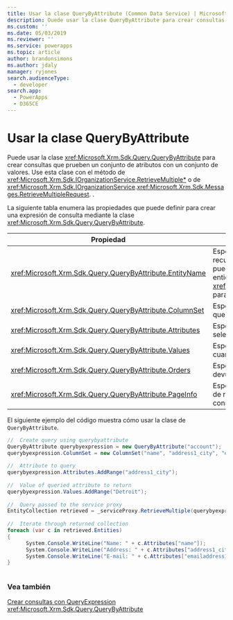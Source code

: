 ```yaml
---
title: Usar la clase QueryByAttribute (Common Data Service) | Microsoft Docs
description: Ouede usar la clase QueryByAttribute para crear consultas que prueben un conjunto de atributos con un conjunto de valores
ms.custom: ''
ms.date: 05/03/2019
ms.reviewer: ''
ms.service: powerapps
ms.topic: article
author: brandonsimons
ms.author: jdaly
manager: ryjones
search.audienceType:
  - developer
search.app:
  - PowerApps
  - D365CE
---
```


# <a name="use-the-querybyattribute-class"></a>Usar la clase QueryByAttribute

Puede usar la clase <xref:Microsoft.Xrm.Sdk.Query.QueryByAttribute> para crear consultas que prueben un conjunto de atributos con un conjunto de valores. Use esta clase con el método de <xref:Microsoft.Xrm.Sdk.IOrganizationService.RetrieveMultiple*> o de <xref:Microsoft.Xrm.Sdk.IOrganizationService>.<xref:Microsoft.Xrm.Sdk.Messages.RetrieveMultipleRequest>. .
  
 La siguiente tabla enumera las propiedades que puede definir para crear una expresión de consulta mediante la clase <xref:Microsoft.Xrm.Sdk.Query.QueryByAttribute>.  
  
|Propiedad|Descripción|  
|--------------|-----------------|  
|<xref:Microsoft.Xrm.Sdk.Query.QueryByAttribute.EntityName>|Especifica qué tipo de entidad se va a recuperar. Una expresión de consulta solo puede recuperar una colección de un tipo de entidad. También puede utilizar el constructor <xref:Microsoft.Xrm.Sdk.Query.QueryExpression> para pasar este valor.|  
|<xref:Microsoft.Xrm.Sdk.Query.QueryByAttribute.ColumnSet>|Especifica el conjunto de atributos (columnas) que se va a recuperar.|  
|<xref:Microsoft.Xrm.Sdk.Query.QueryByAttribute.Attributes>|Especifica el conjunto de atributos seleccionados en la consulta.|  
|<xref:Microsoft.Xrm.Sdk.Query.QueryByAttribute.Values>|Especifica los valores de atributo a buscar cuando se ejecuta la consulta.|  
|<xref:Microsoft.Xrm.Sdk.Query.QueryByAttribute.Orders>|Especifica el orden en que los registros se devuelven desde la consulta.|  
|<xref:Microsoft.Xrm.Sdk.Query.QueryByAttribute.PageInfo>|Especifica el número de páginas y el número de registros por página devueltos por la consulta.|  
  
 El siguiente ejemplo del código muestra cómo usar la clase de `QueryByAttribute`.  
  
```csharp  
//  Create query using querybyattribute      
QueryByAttribute querybyexpression = new QueryByAttribute("account");      
querybyexpression.ColumnSet = new ColumnSet("name", "address1_city", "emailaddress1");  
  
//  Attribute to query      
querybyexpression.Attributes.AddRange("address1_city");  
  
//  Value of queried attribute to return      
querybyexpression.Values.AddRange("Detroit");      
  
//  Query passed to the service proxy      
EntityCollection retrieved = _serviceProxy.RetrieveMultiple(querybyexpression);     
  
//  Iterate through returned collection      
foreach (var c in retrieved.Entities)      
{  
      System.Console.WriteLine("Name: " + c.Attributes["name"]);  
      System.Console.WriteLine("Address: " + c.Attributes["address1_city"]);        
      System.Console.WriteLine("E-mail: " + c.Attributes["emailaddress1"]);      
}  
  
```  
  
### <a name="see-also"></a>Vea también  
 [Crear consultas con QueryExpression](build-queries-with-queryexpression.md)   
 <xref:Microsoft.Xrm.Sdk.Query.QueryByAttribute>